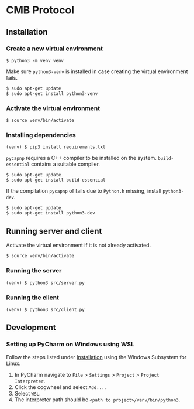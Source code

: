 # CMB Protocol
## Installation
### Create a new virtual environment
```
$ python3 -m venv venv
```

Make sure `python3-venv` is installed in case creating the virtual environment fails.
```
$ sudo apt-get update
$ sudo apt-get install python3-venv
```

### Activate the virtual environment
```
$ source venv/bin/activate
```

### Installing dependencies
```
(venv) $ pip3 install requirements.txt
```

`pycapnp` requires a C++ compiler to be installed on the system.
`build-essential` contains a suitable compiler.
```
$ sudo apt-get update
$ sudo apt-get install build-essential
```

If the compilation `pycapnp` of fails due to `Python.h` missing, install `python3-dev`.
```
$ sudo apt-get update
$ sudo apt-get install python3-dev
```

## Running server and client
Activate the virtual environment if it is not already activated.
```
$ source venv/bin/activate
```

### Running the server
```
(venv) $ python3 src/server.py
```

### Running the client
```
(venv) $ python3 src/client.py
```

## Development
### Setting up PyCharm on Windows using WSL
Follow the steps listed under [Installation](#installation) using the Windows Subsystem for Linux.

1. In PyCharm navigate to `File` > `Settings` > `Project` > `Project Interpreter`.
2. Click the cogwheel and select `Add...`.
3. Select `WSL`.
4. The interpreter path should be `<path to project>/venv/bin/python3`.
 